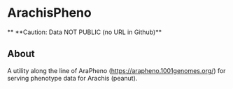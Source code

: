 <!--  Original in README
# AraPheno  
AraPheno python code based on Django 1.9.6.   
-->  
# ArachisPheno  
** \*\*Caution:     Data NOT PUBLIC (no URL in Github)** 

## About  
A utility along the line of AraPheno (https://arapheno.1001genomes.org/) for serving phenotype data for Arachis (peanut).


